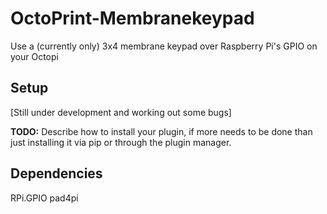 # OctoPrint-Membranekeypad

Use a (currently only) 3x4 membrane keypad over Raspberry Pi's GPIO on your Octopi

## Setup

[Still under development and working out some bugs]

**TODO:** Describe how to install your plugin, if more needs to be done than just installing it via pip or through
the plugin manager.

## Dependencies

RPi.GPIO
pad4pi
